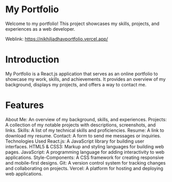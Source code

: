 <h1>My Portfolio</h1>
Welcome to my portfolio! This project showcases my skills, projects, and experiences as a web developer.

Weblink: https://nikhiljadhavportfolio.vercel.app/

<h1>  Introduction </h1>
My Portfolio is a React.js application that serves as an online portfolio to showcase my work, skills, and achievements. It provides an overview of my background, displays my projects, and offers a way to contact me.

<h1>  Features </h1>
About Me: An overview of my background, skills, and experiences.
Projects: A collection of my notable projects with descriptions, screenshots, and links.
Skills: A list of my technical skills and proficiencies.
Resume: A link to download my resume.
Contact: A form to send me messages or inquiries.
Technologies Used
React.js: A JavaScript library for building user interfaces.
HTML5 & CSS3: Markup and styling languages for building web pages.
JavaScript: A programming language for adding interactivity to web applications.
Style-Components: A CSS framework for creating responsive and mobile-first designs.
Git: A version control system for tracking changes and collaborating on projects.
Vercel: A platform for hosting and deploying web applications.
